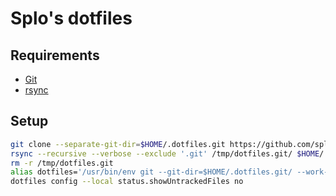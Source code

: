 # Splo's dotfiles

## Requirements

- [Git](https://git-scm.com/)
- [rsync](https://rsync.samba.org/)

## Setup

```bash
git clone --separate-git-dir=$HOME/.dotfiles.git https://github.com/splo/dotfiles.git /tmp/dotfiles.git
rsync --recursive --verbose --exclude '.git' /tmp/dotfiles.git/ $HOME/
rm -r /tmp/dotfiles.git
alias dotfiles='/usr/bin/env git --git-dir=$HOME/.dotfiles.git/ --work-tree=$HOME'
dotfiles config --local status.showUntrackedFiles no
```
